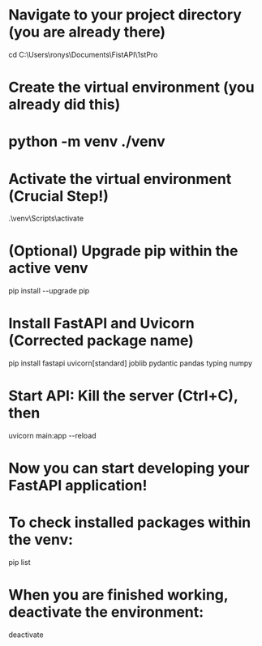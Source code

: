 # Navigate to your project directory (you are already there)
cd C:\Users\ronys\Documents\FistAPI\1stPro

# Create the virtual environment (you already did this)
# python -m venv ./venv

# Activate the virtual environment (Crucial Step!)
.\venv\Scripts\activate

# (Optional) Upgrade pip within the active venv
pip install --upgrade pip

# Install FastAPI and Uvicorn (Corrected package name)
pip install fastapi uvicorn[standard] joblib pydantic pandas typing numpy

# Start API: Kill the server (Ctrl+C), then 
uvicorn main:app --reload

# Now you can start developing your FastAPI application!

# To check installed packages within the venv:
pip list

# When you are finished working, deactivate the environment:
deactivate